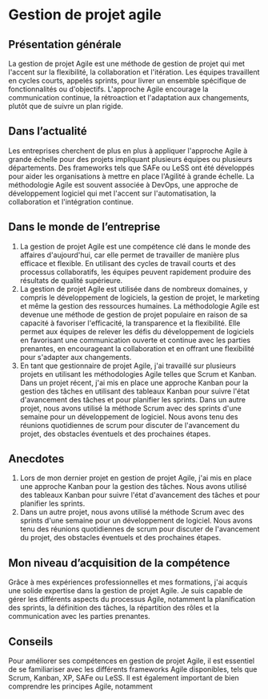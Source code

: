 # Gestion de projet agile

## Présentation générale

La gestion de projet Agile est une méthode de gestion de projet qui met l'accent sur la flexibilité, la collaboration et l'itération. Les équipes travaillent en cycles courts, appelés sprints, pour livrer un ensemble spécifique de fonctionnalités ou d'objectifs. L'approche Agile encourage la communication continue, la rétroaction et l'adaptation aux changements, plutôt que de suivre un plan rigide.

## Dans l’actualité

Les entreprises cherchent de plus en plus à appliquer l'approche Agile à grande échelle pour des projets impliquant plusieurs équipes ou plusieurs départements. Des frameworks tels que SAFe ou LeSS ont été développés pour aider les organisations à mettre en place l'Agilité à grande échelle. La méthodologie Agile est souvent associée à DevOps, une approche de développement logiciel qui met l'accent sur l'automatisation, la collaboration et l'intégration continue.

## Dans le monde de l’entreprise

1. La gestion de projet Agile est une compétence clé dans le monde des affaires d'aujourd'hui, car elle permet de travailler de manière plus efficace et flexible. En utilisant des cycles de travail courts et des processus collaboratifs, les équipes peuvent rapidement produire des résultats de qualité supérieure.
2. La gestion de projet Agile est utilisée dans de nombreux domaines, y compris le développement de logiciels, la gestion de projet, le marketing et même la gestion des ressources humaines. La méthodologie Agile est devenue une méthode de gestion de projet populaire en raison de sa capacité à favoriser l'efficacité, la transparence et la flexibilité. Elle permet aux équipes de relever les défis du développement de logiciels en favorisant une communication ouverte et continue avec les parties prenantes, en encourageant la collaboration et en offrant une flexibilité pour s'adapter aux changements.
3. En tant que gestionnaire de projet Agile, j'ai travaillé sur plusieurs projets en utilisant les méthodologies Agile telles que Scrum et Kanban. Dans un projet récent, j'ai mis en place une approche Kanban pour la gestion des tâches en utilisant des tableaux Kanban pour suivre l'état d'avancement des tâches et pour planifier les sprints. Dans un autre projet, nous avons utilisé la méthode Scrum avec des sprints d'une semaine pour un développement de logiciel. Nous avons tenu des réunions quotidiennes de scrum pour discuter de l'avancement du projet, des obstacles éventuels et des prochaines étapes.

## Anecdotes

1. Lors de mon dernier projet en gestion de projet Agile, j'ai mis en place une approche Kanban pour la gestion des tâches. Nous avons utilisé des tableaux Kanban pour suivre l'état d'avancement des tâches et pour planifier les sprints.
2. Dans un autre projet, nous avons utilisé la méthode Scrum avec des sprints d'une semaine pour un développement de logiciel. Nous avons tenu des réunions quotidiennes de scrum pour discuter de l'avancement du projet, des obstacles éventuels et des prochaines étapes.

## Mon niveau d’acquisition de la compétence

Grâce à mes expériences professionnelles et mes formations, j'ai acquis une solide expertise dans la gestion de projet Agile. Je suis capable de gérer les différents aspects du processus Agile, notamment la planification des sprints, la définition des tâches, la répartition des rôles et la communication avec les parties prenantes.

## Conseils

Pour améliorer ses compétences en gestion de projet Agile, il est essentiel de se familiariser avec les différents frameworks Agile disponibles, tels que Scrum, Kanban, XP, SAFe ou LeSS. Il est également important de bien comprendre les principes Agile, notamment
